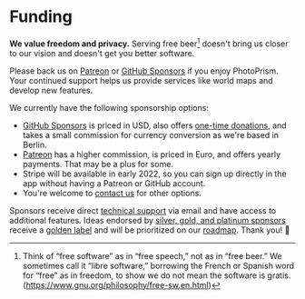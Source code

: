 # Funding

**We value freedom and privacy.** Serving free beer[^1] doesn't bring us closer to our vision 
and doesn't get you better software.

Please back us on [Patreon](https://www.patreon.com/photoprism) or [GitHub Sponsors](https://github.com/sponsors/photoprism)
if you enjoy PhotoPrism. Your continued support helps us provide services like world maps and develop new features.

We currently have the following sponsorship options:

- [GitHub Sponsors](https://github.com/sponsors/photoprism) is priced in USD, also offers [one-time donations](https://github.com/sponsors/photoprism?frequency=one-time), and takes a small commission for currency conversion as we're based in Berlin.
- [Patreon](https://www.patreon.com/photoprism) has a higher commission, is priced in Euro, and offers yearly payments. That may be a plus for some.
- Stripe will be available in early 2022, so you can sign up directly in the app without having a Patreon or GitHub account.
- You're welcome to [contact us](https://photoprism.app/contact) for other options.

Sponsors receive direct [technical support](https://photoprism.app/contact) via email
and have access to additional features. Ideas endorsed by [silver, 
gold, and platinum sponsors](https://github.com/photoprism/photoprism/blob/develop/SPONSORS.md) 
receive a [golden label](https://github.com/photoprism/photoprism/issues?q=is%3Aissue+is%3Aopen+label%3Asponsor) and
will be prioritized on our [roadmap](https://github.com/photoprism/photoprism/projects/5). Thank you! 💜

[^1]: Think of “free software” as in “free speech,” not as in “free beer.” We sometimes call it “libre software,” borrowing the French or Spanish word for “free” as in freedom, to show we do not mean the software is gratis. (https://www.gnu.org/philosophy/free-sw.en.html)
